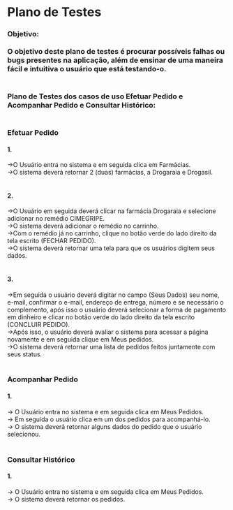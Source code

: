 # Plano de Testes 

### Objetivo:<br><br>O objetivo deste plano de testes é procurar possíveis falhas ou bugs presentes na aplicação, além de ensinar de uma maneira fácil e intuitiva o usuário que está testando-o. <br><br>

### Plano de Testes dos casos de uso Efetuar Pedido e Acompanhar Pedido e Consultar Histórico: <br><br>

### Efetuar Pedido

#### 1.
->O Usuário entra no sistema e em seguida clica em Farmácias.<br>
->O sistema deverá retornar 2 (duas) farmácias, a Drogaraia e Drogasil.<br><br>

#### 2.
->O Usuário em seguida deverá clicar na farmácia Drogaraia e selecione adicionar no remédio CIMEGRIPE.<br>
->O sistema deverá adicionar o remédio no carrinho.<br>
->Com o remédio já no carrinho, clique no botão verde do lado direito da tela escrito (FECHAR PEDIDO).<br>
->O sistema deverá retornar uma tela para que os usuários digitem seus dados.<br><br>

#### 3.
->Em seguida o usuário deverá digitar no campo (Seus Dados) seu nome, e-mail, confirmar o e-mail, endereço de entrega, número e se necessário o complemento, após isso o usuário deverá selecionar a forma de pagamento em dinheiro e clicar no botão verde do lado direito da tela escrito (CONCLUIR PEDIDO).<br>
->Após isso, o usuário deverá avaliar o sistema para acessar a página novamente e em seguida clique em Meus pedidos.<br> 
->O sistema deverá retornar uma lista de pedidos feitos juntamente com seus status.  <br><br>

### Acompanhar Pedido

#### 1.
-> O Usuário entra no sistema e em seguida clica em Meus Pedidos.<br>
-> Em seguida o usuário clica em um dos pedidos para acompanhá-lo.<br>
-> O sistema deverá retornar alguns dados do pedido que o usuário selecionou.<br><br>

### Consultar Histórico

#### 1.
-> O Usuário entra no sistema e em seguida clica em Meus Pedidos.<br>
-> O sistema deverá retornar os pedidos.<br><br>
